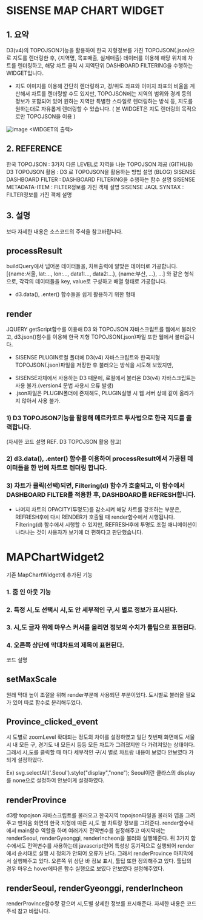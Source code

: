 # SISENSE MAP CHART WIDGET


## 1.	요약

 D3(v4)의 TOPOJSON기능을 활용하여 한국 지형정보를 가진 TOPOJSON(.json)으로 지도를 렌더링한 후, {지역명, 목표매출, 실제매출} 데이터를 이용해 해당 위치에 차트를 렌더링하고, 해당 차트 클릭 시 지역단위 DASHBOARD FILTERING을 수행하는 WIDGET입니다.

*	지도 이미지를 이용해 간단히 렌더링하고, 경/위도 좌표와 이미지 좌표의 비율을 계산해서 차트를 렌더링할 수도 있지만, TOPOJSON에는 지역의 범위와 경계 등의 정보가 포함되어 있어 원하는 지역만 특별한 스타일로 렌더링하는 방식 등, 지도를 원하는대로 자유롭게 렌더링할 수 있습니다.
( 본 WIDGET은 지도 렌더링의 목적으로만 TOPOJSON을 이용 )

 ![image](https://user-images.githubusercontent.com/80762743/137685094-48a5cd4f-32ca-42d5-a8c6-34e129bc3629.png)
<WIDGET의 출력>

## 2.	REFERENCE

한국 TOPOJSON : 3가지 다른 LEVEL로 지역을 나눈 TOPOJSON 제공 (GITHUB)
D3 TOPOJSON 활용 : D3 로 TOPOJSON을 활용하는 방법 설명 (BLOG)
SISENSE DASHBOARD FILTER : DASHBOARD FILTERING을 수행하는 함수 설명
SISENSE METADATA-ITEM : FILTER정보를 가진 객체 설명
SISENSE JAQL SYNTAX : FILTER정보를 가진 객체 설명

## 3.	설명
보다 자세한 내용은 소스코드의 주석을 참고바랍니다.

## processResult
buildQuery에서 넘어온 데이터들을, 차트출력에 알맞은 데이터로 가공합니다.
[{name:서울, lat:…, lon:…, data1:…, data2:…}, {name:부산, …}, …]
와 같은 형식으로, 각각의 데이터들을 key, value로 구성하고 배열 형태로 가공합니다.
*	d3.data(), .enter() 함수들을 쉽게 활용하기 위한 형태

## render
JQUERY getScript함수를 이용해 D3 와 TOPOJSON 자바스크립트를 웹에서 불러오고, d3.json()함수를 이용해 한국 지형 TOPOJSON(.json)파일 또한 웹에서 불러옵니다.
*	SISENSE PLUGIN로컬 폴더에 D3(v4) 자바스크립트와 한국지형 TOPOJSON(.json)파일을 저장한 후 불러오는 방식을 시도해 보았지만,
-	SISENSE자체에서 사용하는 D3 때문에, 로컬에서 불러온 D3(v4) 자바스크립트는 사용 불가.(version4 문법 사용시 오류 발생)
-	.json파일은 PLUGIN폴더에 존재해도, PLUGIN실행 시 웹 서버 상에 같이 올라가지 않아서 사용 불가.

### 1)	D3 TOPOJSON기능을 활용해 메르카토르 투사법으로 한국 지도를 출력합니다.
(자세한 코드 설명 REF. D3 TOPOJSON 활용 참고)

### 2)	d3.data(), .enter() 함수를 이용하여 processResult에서 가공된 데이터들을 한 번에 차트로 렌더링 합니다.

### 3)	차트가 클릭(선택)되면, Filtering(d) 함수가 호출되고, 이 함수에서 DASHBOARD FILTER를 적용한 후, DASHBOARD를 REFRESH합니다.
*	나머지 차트의 OPACITY(투명도)를 감소시켜 해당 차트를 강조하는 부분은, REFRESH후에 다시 RENDER가 호출될 때 render함수에서 시행됩니다.
Filtering(d) 함수에서 시행할 수 있지만, REFRESH후에 투명도 조절 애니메이션이 나타나는 것이 사용자가 보기에 더 편하다고 판단했습니다.


# MAPChartWidget2

기존 MapChartWidget에 추가된 기능
### 1.	줌 인 아웃 기능
 
 
### 2.	특정 시,도 선택시 시,도 안 세부적인 구,시 별로 정보가 표시된다.
 
 
### 3.	시,도 글자 위에 마우스 커서를 올리면 정보의 수치가 툴팁으로 표현된다.
 
 
### 4.	오른쪽 상단에 막대차트의 제목이 표현된다.
 
 

코드 설명

  
## setMaxScale
   원래 막대 높이 조절을 위해 render부분에 사용되던 부분이었다. 도시별로 불러올 필요가 있어 따로 함수로 분리해두었다.
   
## Province_clicked_event
   시 도별로 zoomLevel 확대되는 정도의 차이를 설정하였고 일단 첫번째 화면에도 서울시 내 모든 구, 경기도 내 모든시 등등 모든 차트가 그려졌지만 다 가려져있는 상태이다. 그래서 시,도를 클릭할 때 마다 세부적인 구/시 별로 차트랑 내용이 보였다 안보였다 가 되게 설정하였다. 

Ex) svg.selectAll('.Seoul').style("display","none");
Seoul이란 클라스의 display를 none으로 설정하여 안보이게 설정하였다.

## renderProvince
   d3랑 topojson 자바스크립트를 불러오고 한국지역 topojson파일을 불러와 맵을 그려주고 맨처음 화면의 한국 지형에 따른 시,도 별 차트랑 정보를 그려준다. render함수내에서 main함수 역할을 하며 여러가지 전역변수를 설정해주고 마지막에는 renderSeoul, renderGyeonggi, renderIncheon을 불러와 실행해준다. 뒤 3가지 함수에서도 전역변수를 사용하는데 javascript언어 특성상 동기적으로 실행되어 render에서 순서대로 실행 시 정의가 안되어 오류가 난다. 그래서 renderProvince 마지막에서 실행해주고 있다. 오른쪽 위 상단 바 정보 표시, 툴팁 또한 정의해주고 있다. 툴팁의 경우 마우스 hover에따른 함수 실행으로 보였다 안보였다 설정해주었다.

## renderSeoul, renderGyeonggi, renderIncheon
   renderProvince함수랑 같으며 시,도별 상세한 정보를 표시해준다. 자세한 내용은 코드 주석 참고 바랍니다.

